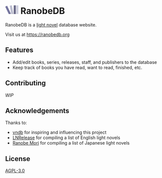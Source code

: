 # ![RanobeDB logo](./static/rndb_logo.png) RanobeDB

RanobeDB is a [light novel](https://en.wikipedia.org/wiki/Light_novel) database website.

Visit us at https://ranobedb.org

## Features

- Add/edit books, series, releases, staff, and publishers to the database
- Keep track of books you have read, want to read, finished, etc.

## Contributing

_WIP_

## Acknowledgements

Thanks to:

- [vndb](https://vndb.org/) for inspiring and influencing this project
- [LNRelease](https://github.com/LNRelease/lnrelease.github.io) for compiling a list of English light novels
- [Ranobe Mori](https://ranobe-mori.net/) for compiling a list of Japanese light novels

## License

[AGPL-3.0](LICENSE.txt)
